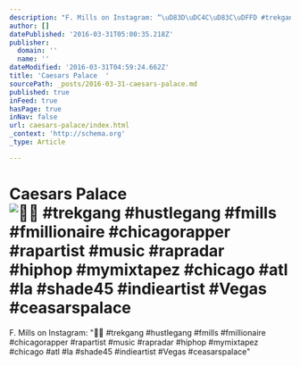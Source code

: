 ```yaml
---
description: "F. Mills on Instagram: “\uD83D\uDC4C\uD83C\uDFFD #trekgang #hustlegang #fmills #fmillionaire #chicagorapper #rapartist #music #rapradar #hiphop #mymixtapez #chicago #atl #la #shade45 #indieartist #Vegas #ceasarspalace”"
author: []
datePublished: '2016-03-31T05:00:35.218Z'
publisher:
  domain: ''
  name: ''
dateModified: '2016-03-31T04:59:24.662Z'
title: 'Caesars Palace  '
sourcePath: _posts/2016-03-31-caesars-palace.md
published: true
inFeed: true
hasPage: true
inNav: false
url: caesars-palace/index.html
_context: 'http://schema.org'
_type: Article

---
```

# Caesars Palace ![ #trekgang #hustlegang #fmills #fmillionaire #chicagorapper #rapartist #music #rapradar #hiphop #mymixtapez #chicago #atl #la #shade45 #indieartist #Vegas #ceasarspalace](https://scontent.cdninstagram.com/t51.2885-15/s640x640/sh0.08/e35/12783302_1044762108917683_582295856_n.jpg?ig_cache_key=MTIxNTQ5OTE0NDczNDIyNTQyMw%3D%3D.2)

F. Mills on Instagram: "👌🏽 \#trekgang \#hustlegang \#fmills \#fmillionaire \#chicagorapper \#rapartist \#music \#rapradar \#hiphop \#mymixtapez \#chicago \#atl \#la \#shade45 \#indieartist \#Vegas \#ceasarspalace"